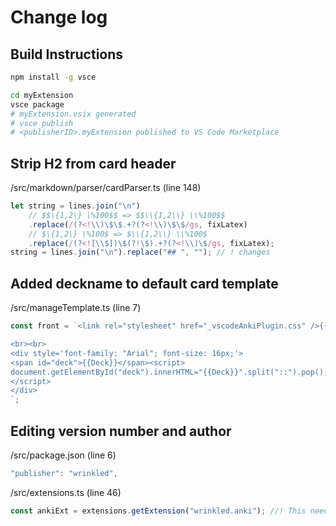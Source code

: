 # Change log

## Build Instructions

```bash
npm install -g vsce

cd myExtension
vsce package
# myExtension.vsix generated
# vsce publish
# <publisherID>.myExtension published to VS Code Marketplace
```


## Strip H2 from card header

/src/markdown/parser/cardParser.ts (line 148)

``` ts
let string = lines.join("\n")
    // $$\{1,2\} \%100$$ => $$\\{1,2\\} \\%100$$
    .replace(/(?<!\\)\$\$.+?(?<!\\)\$\$/gs, fixLatex)
    // $\{1,2\} \%100$ => $\\{1,2\\} \\%100$
    .replace(/(?<![\\$])\$(?!\$).+?(?<!\\)\$/gs, fixLatex);
string = lines.join("\n").replace("## ", ""); // ! changes

```

## Added deckname to default card template

/src/manageTemplate.ts (line 7)

```ts
const front = `<link rel="stylesheet" href="_vscodeAnkiPlugin.css" />{{Front}}

<br><br>
<div style='font-family: "Arial"; font-size: 16px;'>
<span id="deck">{{Deck}}</span><script>
document.getElementById("deck").innerHTML="{{Deck}}".split("::").pop();
</script>
</div>
`;
```

## Editing version number and author

/src/package.json (line 6)

```js
"publisher": "wrinkled",
```

/src/extensions.ts (line 46)

```js
const ankiExt = extensions.getExtension("wrinkled.anki"); //! This needed to be changed
```